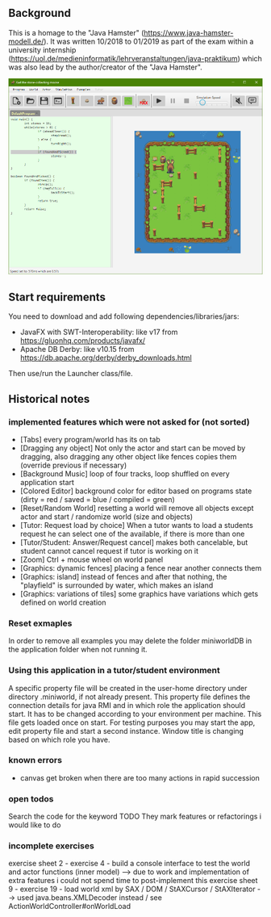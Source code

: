## Background ##

This is a homage to the "Java Hamster" (https://www.java-hamster-modell.de/).
It was written 10/2018 to 01/2019 as part of the exam within a university internship (https://uol.de/medieninformatik/lehrveranstaltungen/java-praktikum) which was also lead by the author/creator of the "Java Hamster".

![Preview picture of the game](./preview.png)

## Start requirements ##

You need to download and add following dependencies/libraries/jars: 
* JavaFX with SWT-Interoperability: like v17 from https://gluonhq.com/products/javafx/
* Apache DB Derby: like v10.15 from https://db.apache.org/derby/derby_downloads.html

Then use/run the Launcher class/file.

## Historical notes ##


### implemented features which were not asked for (not sorted) ###
- [Tabs] every program/world has its on tab
- [Dragging any object] Not only the actor and start can be moved by dragging, also dragging any other object like fences copies them (override previous if necessary)
- [Background Music] loop of four tracks, loop shuffled on every application start
- [Colored Editor] background color for editor based on programs state (dirty = red / saved = blue / compiled = green)
- [Reset/Random World] resetting a world will remove all objects except actor and start / randomize world (size and objects)
- [Tutor: Request load by choice] When a tutor wants to load a students request he can select one of the available, if there is more than one
- [Tutor/Student: Answer/Request cancel] makes both cancelable, but student cannot cancel request if tutor is working on it
- [Zoom] Ctrl + mouse wheel on world panel
- [Graphics: dynamic fences] placing a fence near another connects them
- [Graphics: island] instead of fences and after that nothing, the "playfield" is surrounded by water, which makes an island
- [Graphics: variations of tiles] some graphics have variations which gets defined on world creation



### Reset exmaples ###
In order to remove all examples you may delete the folder miniworldDB in the application folder when not running it.



### Using this application in a tutor/student environment ###
A specific property file will be created in the user-home directory under directory .miniworld, if not already present.
This property file defines the connection details for java RMI and in which role the application should start.
It has to be changed according to your environment per machine.
This file gets loaded once on start.
For testing purposes you may start the app, edit property file and start a second instance.
Window title is changing based on which role you have.



### known errors ###
- canvas get broken when there are too many actions in rapid succession



### open todos ###
Search the code for the keyword TODO
They mark features or refactorings i would like to do



### incomplete exercises ###
exercise sheet 2 - exercise 4 - build a console interface to test the world and actor functions (inner model)
    --> due to work and implementation of extra features i could not spend time to post-implement this
exercise sheet 9 - exercise 19 - load world xml by SAX / DOM / StAXCursor / StAXIterator
    --> used java.beans.XMLDecoder instead / see ActionWorldController#onWorldLoad

